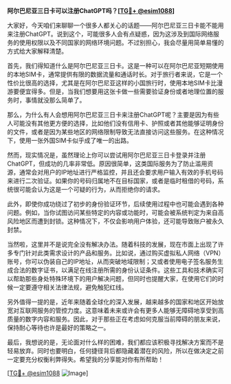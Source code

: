 **阿尔巴尼亚三日卡可以注册ChatGPT吗？[[TG💪+ @esim1088](https://t.me/s/esim1088)]**

大家好，今天咱们来聊聊一个很多人都关心的话题——阿尔巴尼亚三日卡能不能用来注册ChatGPT。说到这个，可能很多人会有点疑惑，因为这涉及到国际网络服务的使用权限以及不同国家的网络环境问题。不过别担心，我会尽量用简单易懂的方式给大家解释清楚。

首先，我们得知道什么是阿尔巴尼亚三日卡。这是一种可以在阿尔巴尼亚短期使用的本地SIM卡，通常提供有限的数据流量和通话时长。对于旅行者来说，它是一个性价比很高的选择，尤其是在阿尔巴尼亚这样的小国旅行时，使用本地SIM卡比漫游要便宜得多。但是，当我们想要用这张卡做一些需要验证身份或者地理位置的服务时，事情就没那么简单了。

那么，为什么有人会想用阿尔巴尼亚三日卡来注册ChatGPT呢？主要是因为有些人可能没有其他更方便的选择，比如他们没有信用卡、护照或者其他能够证明身份的文件，或者是因为某些地区的网络限制导致无法直接访问这些服务。在这种情况下，使用一张外国SIM卡似乎成了唯一的出路。

然而，现实情况是，虽然理论上你可以尝试用阿尔巴尼亚三日卡登录并注册ChatGPT，但成功的几率非常低。原因很简单，这类国际服务为了防止滥用资源，通常会对用户的IP地址进行严格监控，并且还会要求用户输入有效的手机号码来进行二次验证。如果你的号码归属地不在目标国家，或者是临时租借的号码，系统很可能会认为这是一个可疑的行为，从而拒绝你的请求。

此外，即使你成功绕过了初步的身份验证环节，后续使用过程中也可能会遇到各种问题。例如，当你试图访问某些特定的内容或功能时，可能会被系统判定为来自高风险地区而遭到封锁。这种情况下，不仅会影响用户体验，还可能导致账户被永久封禁。

当然啦，这里并不是说完全没有解决办法。随着科技的发展，现在市面上出现了许多专门针对此类需求设计的产品和服务。比如说，通过购买虚拟私人网络（VPN）账号，你可以伪装自己的IP地址，从而突破地域限制；又或者使用电子签名服务生成合法的数字证书，以满足在线注册所需的身份认证条件。这些工具和技术确实可以帮助那些身处特殊环境下的用户解决问题，但同时也提醒大家，在使用它们的时候一定要遵守相关法律法规，避免触犯红线。

另外值得一提的是，近年来随着全球化的深入发展，越来越多的国家和地区开始放宽对互联网服务的管控力度。这意味着未来或许会有更多人能够无障碍地享受到高质量的数字内容和服务。因此，对于那些正在考虑如何克服当前障碍的朋友来说，保持耐心等待也许是最好的策略之一。

最后，我想说的是，无论面对什么样的困难，我们都应该积极寻找解决方案而不是轻易放弃。同时也要明白，任何捷径背后都隐藏着潜在的风险，所以在做决定之前一定要充分权衡利弊得失。希望我的分享能对你有所帮助！

[[TG💪+ @esim1088](https://t.me/s/esim1088) ![Image](https://i.postimg.cc/4NQfJmqS/Snipaste-2025-05-13-00-14-12.png)]